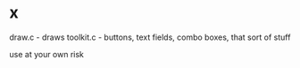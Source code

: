 # x

draw.c - draws
toolkit.c - buttons, text fields, combo boxes, that sort of stuff



use at your own risk
